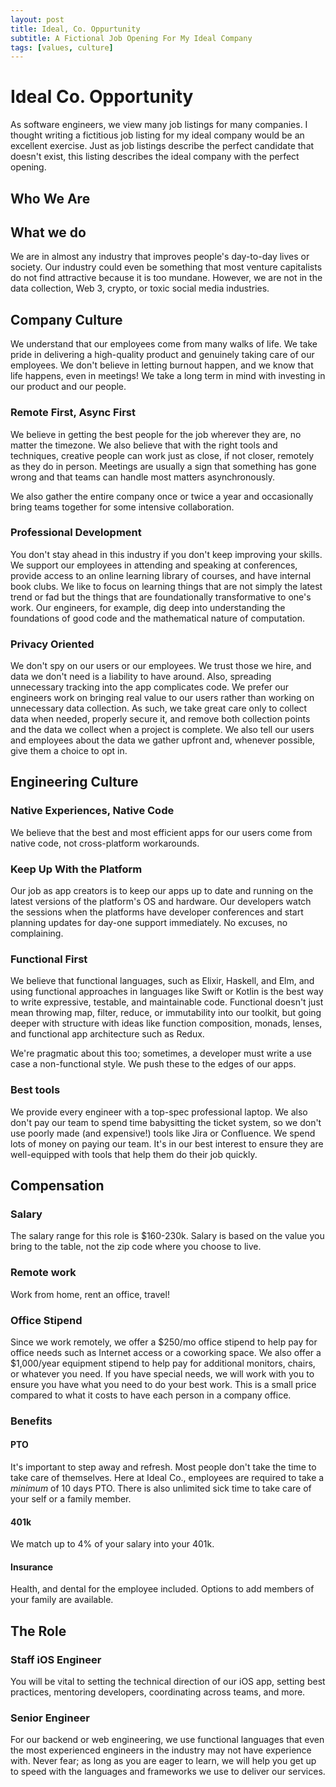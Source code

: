```yaml
---
layout: post
title: Ideal, Co. Oppurtunity
subtitle: A Fictional Job Opening For My Ideal Company
tags: [values, culture]
---
```


# Ideal Co. Opportunity

As software engineers, we view many job listings for many companies. I thought writing a fictitious job listing for my ideal company would be an excellent exercise. Just as job listings describe the perfect candidate that doesn't exist, this listing describes the ideal company with the perfect opening.

## Who We Are

## What we do

We are in almost any industry that improves people's day-to-day lives or society. Our industry could even be something that most venture capitalists do not find attractive because it is too mundane. However, we are not in the data collection, Web 3, crypto, or toxic social media industries.

## Company Culture

We understand that our employees come from many walks of life. We take pride in delivering a high-quality product and genuinely taking care of our employees. We don't believe in letting burnout happen, and we know that life happens, even in meetings! We take a long term in mind with investing in our product and our people.

### Remote First, Async First

We believe in getting the best people for the job wherever they are, no matter the timezone. We also believe that with the right tools and techniques, creative people can work just as close, if not closer, remotely as they do in person. Meetings are usually a sign that something has gone wrong and that teams can handle most matters asynchronously.

We also gather the entire company once or twice a year and occasionally bring teams together for some intensive collaboration.

### Professional Development

You don't stay ahead in this industry if you don't keep improving your skills. We support our employees in attending and speaking at conferences, provide access to an online learning library of courses, and have internal book clubs. We like to focus on learning things that are not simply the latest trend or fad but the things that are foundationally transformative to one's work. Our engineers, for example, dig deep into understanding the foundations of good code and the mathematical nature of computation.

### Privacy Oriented

We don't spy on our users or our employees. We trust those we hire, and data we don't need is a liability to have around. Also, spreading unnecessary tracking into the app complicates code. We prefer our engineers work on bringing real value to our users rather than working on unnecessary data collection. As such, we take great care only to collect data when needed, properly secure it, and remove both collection points and the data we collect when a project is complete. We also tell our users and employees about the data we gather upfront and, whenever possible, give them a choice to opt in.

## Engineering Culture

### Native Experiences, Native Code

We believe that the best and most efficient apps for our users come from native code, not cross-platform workarounds.

### Keep Up With the Platform

Our job as app creators is to keep our apps up to date and running on the latest versions of the platform's OS and hardware. Our developers watch the sessions when the platforms have developer conferences and start planning updates for day-one support immediately. No excuses, no complaining.

### Functional First

We believe that functional languages, such as Elixir, Haskell, and Elm, and using functional approaches in languages like Swift or Kotlin is the best way to write expressive, testable, and maintainable code. Functional doesn't just mean throwing map, filter, reduce, or immutability into our toolkit, but going deeper with structure with ideas like function composition, monads, lenses, and functional app architecture such as Redux.

We're pragmatic about this too; sometimes, a developer must write a use case a non-functional style. We push these to the edges of our apps.

### Best tools

We provide every engineer with a top-spec professional laptop. We also don't pay our team to spend time babysitting the ticket system, so we don't use poorly made (and expensive!) tools like Jira or Confluence. We spend lots of money on paying our team. It's in our best interest to ensure they are well-equipped with tools that help them do their job quickly. 

## Compensation

### Salary

The salary range for this role is $160-230k. Salary is based on the value you bring to the table, not the zip code where you choose to live.

### Remote work

Work from home, rent an office, travel!

### Office Stipend

Since we work remotely, we offer a $250/mo office stipend to help pay for office needs such as Internet access or a coworking space. We also offer a $1,000/year equipment stipend to help pay for additional monitors, chairs, or whatever you need. If you have special needs, we will work with you to ensure you have what you need to do your best work. This is a small price compared to what it costs to have each person in a company office.

### Benefits

#### PTO

It's important to step away and refresh. Most people don't take the time to take care of themselves. Here at Ideal Co., employees are required to take a *minimum* of 10 days PTO. There is also unlimited sick time to take care of your self or a family member.

#### 401k

We match up to 4% of your salary into your 401k.

#### Insurance

Health, and dental for the employee included. Options to add members of your family are available.

## The Role

### Staff iOS Engineer

You will be vital to setting the technical direction of our iOS app, setting best practices, mentoring developers, coordinating across teams, and more.

### Senior Engineer

For our backend or web engineering, we use functional languages that even the most experienced engineers in the industry may not have experience with. Never fear; as long as you are eager to learn, we will help you get up to speed with the languages and frameworks we use to deliver our services.